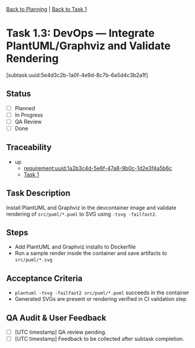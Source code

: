 [Back to Planning](./planning.md) | [Back to Task 1](./task-1.md)

# Task 1.3: DevOps — Integrate PlantUML/Graphviz and Validate Rendering
[subtask:uuid:5e4d3c2b-1a0f-4e9d-8c7b-6a5d4c3b2a1f]

## Status
- [ ] Planned
- [ ] In Progress
- [ ] QA Review
- [ ] Done

## Traceability
- up
  - [requirement:uuid:1a2b3c4d-5e6f-47a8-9b0c-1d2e3f4a5b6c](./requiremnents.md)
  - [Task 1](./task-1.md)

## Task Description
Install PlantUML and Graphviz in the devcontainer image and validate rendering of `src/puml/*.puml` to SVG using `-tsvg -failfast2`.

## Steps
- Add PlantUML and Graphviz installs to Dockerfile
- Run a sample render inside the container and save artifacts to `src/puml/*.svg`

## Acceptance Criteria
- `plantuml -tsvg -failfast2 src/puml/*.puml` succeeds in the container
- Generated SVGs are present or rendering verified in CI validation step

## QA Audit & User Feedback
- [ ] [UTC timestamp] QA review pending.
- [ ] [UTC timestamp] Feedback to be collected after subtask completion.